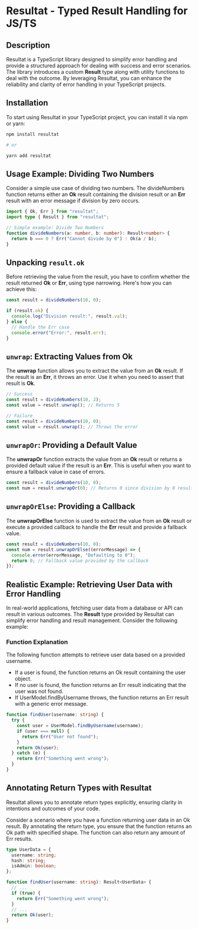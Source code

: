 # Resultat - Typed Result Handling for JS/TS

## Description

Resultat is a TypeScript library designed to simplify error handling and provide a structured approach for dealing with success and error scenarios. The library introduces a custom **Result** type along with utility functions to deal with the outcome. By leveraging Resultat, you can enhance the reliability and clarity of error handling in your TypeScript projects.

## Installation

To start using Resultat in your TypeScript project, you can install it via npm or yarn:

```bash
npm install resultat

# or

yarn add resultat
```

## Usage Example: Dividing Two Numbers

Consider a simple use case of dividing two numbers. The divideNumbers function returns either an **Ok** result containing the division result or an **Err** result with an error message if division by zero occurs.

```ts
import { Ok, Err } from "resultat";
import type { Result } from "resultat";

// Simple example: Divide Two Numbers
function divideNumbers(a: number, b: number): Result<number> {
  return b === 0 ? Err("Cannot divide by 0") : Ok(a / b);
}
```

## Unpacking `result.ok`

Before retrieving the value from the result, you have to confirm whether the result returned **Ok** or **Err**, using type narrowing. Here's how you can achieve this:

```ts
const result = divideNumbers(10, 0);

if (result.ok) {
  console.log("Division result:", result.val);
} else {
  // Handle the Err case
  console.error("Error:", result.err);
}
```

## `unwrap`: Extracting Values from Ok

The **unwrap** function allows you to extract the value from an **Ok** result. If the result is an **Err**, it throws an error. Use it when you need to assert that result is **Ok**.

```ts
// Success
const result = divideNumbers(10, 2);
const value = result.unwrap(); // Returns 5

// Failure
const result = divideNumbers(10, 0);
const value = result.unwrap(); // Throws the error
```

## `unwrapOr`: Providing a Default Value

The **unwrapOr** function extracts the value from an **Ok** result or returns a provided default value if the result is an **Err**. This is useful when you want to ensure a fallback value in case of errors.

```ts
const result = divideNumbers(10, 0);
const num = result.unwrapOr(0); // Returns 0 since division by 0 results in an Err
```

## `unwrapOrElse`: Providing a Callback

The **unwrapOrElse** function is used to extract the value from an **Ok** result or execute a provided callback to handle the **Err** result and provide a fallback value.

```ts
const result = divideNumbers(10, 0);
const num = result.unwrapOrElse((errorMessage) => {
  console.error(errorMessage, "Defaulting to 0");
  return 0; // Fallback value provided by the callback
});
```

## Realistic Example: Retrieving User Data with Error Handling

In real-world applications, fetching user data from a database or API can result in various outcomes. The **Result** type provided by Resultat can simplify error handling and result management. Consider the following example:

### Function Explanation

The following function attempts to retrieve user data based on a provided username.

- If a user is found, the function returns an Ok result containing the user object.
- If no user is found, the function returns an Err result indicating that the user was not found.
- If UserModel.findByUsername throws, the function returns an Err result with a generic error message.

```ts
function findUser(username: string) {
  try {
    const user = UserModel.findByUsername(username);
    if (user === null) {
      return Err("User not found");
    }
    return Ok(user);
  } catch (e) {
    return Err("Something went wrong");
  }
}
```

## Annotating Return Types with Resultat

Resultat allows you to annotate return types explicitly, ensuring clarity in intentions and outcomes of your code.

Consider a scenario where you have a function returning user data in an Ok result. By annotating the return type, you ensure that the function returns an Ok path with specified shape. The function can also return any amount of Err results.

```ts
type UserData = {
  username: string;
  hash: string;
  isAdmin: boolean;
};

function findUser(username: string): Result<UserData> {
  // ...
  if (true) {
    return Err("Something went wrong");
  }
  // ...
  return Ok(user);
}
```
